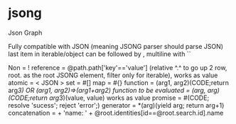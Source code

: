 # jsong
Json Graph

Fully compatible with JSON (meaning JSONG parser should parse JSON)
last item in iterable/object can be followed by ,
multiline with ``

Non = !
reference = @path.path['key'=='value'] (relative ^.^ to go up 2 row, root. as the root JSONG element, filter only for iterable), works as value
atomic = < JSON >
set = #[]
map = #{}
function = (arg1, arg2)(CODE;return arg*3) OR (arg1, arg2)=>(arg1+arg2)
function to be evaluated = (arg, arg)(CODE;return arg*3)(value, value) works as value
promise = #(CODE; resolve 'sucess'; reject 'error';)
generator = *(arg)(yield arg; return arg+1)
concatenation = + 'name: ' + @root.identities[id==@root.search.id].name

